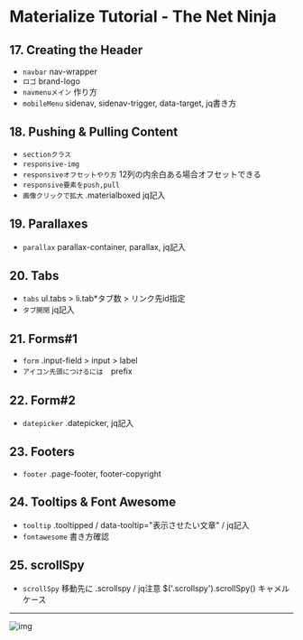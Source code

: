 # Materialize Tutorial - The Net Ninja

## 17. Creating the Header

- `navbar`  nav-wrapper
- `ロゴ`  brand-logo
- `navmenuメイン`  作り方
- `mobileMenu`  sidenav, sidenav-trigger, data-target, jq書き方

## 18. Pushing & Pulling Content

- `sectionクラス`
- `responsive-img`
- `responsiveオフセットやり方` 12列の内余白ある場合オフセットできる
- `responsive要素をpush,pull`
- `画像クリックで拡大` .materialboxed jq記入

## 19. Parallaxes

- `parallax` parallax-container, parallax, jq記入

## 20. Tabs

- `tabs` ul.tabs > li.tab*タブ数 > リンク先id指定
- `タブ開閉` jq記入

## 21. Forms#1

- `form` .input-field > input > label
- `アイコン先頭につけるには`　prefix

## 22. Form#2

- `datepicker` .datepicker, jq記入

## 23. Footers

- `footer` .page-footer, footer-copyright

## 24. Tooltips & Font Awesome

- `tooltip` .tooltipped / data-tooltip="表示させたい文章" / jq記入
- `fontawesome` 書き方確認

## 25. scrollSpy

- `scrollSpy` 移動先に .scrollspy / jq注意 $('.scrollspy').scrollSpy() キャメルケース

---

![img](./assets/PhotoNinja.png)
